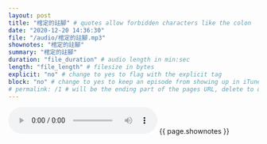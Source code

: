 ```yaml
---
layout: post
title: "棺定的註腳" # quotes allow forbidden characters like the colon
date: "2020-12-20 14:36:30"
file: "/audio/棺定的註腳.mp3"
shownotes: "棺定的註腳"
summary: "棺定的註腳"
duration: "file_duration" # audio length in min:sec
length: "file_length" # filesize in bytes
explicit: "no" # change to yes to flag with the explicit tag
block: "no" # change to yes to keep an episode from showing up in iTunes
# permalink: /1 # will be the ending part of the pages URL, delete to default to the title
---
```


<audio controls>
<source src="{{site.url}}{{site.baseurl}}{{ page.file }}" type="audio/x-mp3">
Your browser does not support the audio element.
</audio>
{{ page.shownotes }}
